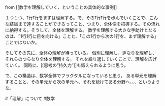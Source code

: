 from [[数学を理解していく、ということの具体的な事例]]

１つ１つ、1行1行をまずは理解する。で、その1行1行を歩んでいくことで、こんな結論まで達することができるってこと、つまり、全体像を把握する。その流れに納得する。そうして、全体を理解する。
数学を理解する大きな手助けとなるのは、「1行1行に目を向ける」ことと、「この1行から次の1行を、まず理解する」ことではないか。

そしてその先に、全体の理解が待っている。
個別に理解し、連なりを理解し、それらのつらなり全体を理解する。
それを繰り返していくことで、理解を広げていく。
同時に、[[思考の”持久力”]]も鍛えられるように思う。

で、この構造は、数学全体でフラクタルになっていると思う。
ある単元を理解することと、その単元から次の単元へ、それを続けてある分野へ、、、というような。

#「理解」について #数学